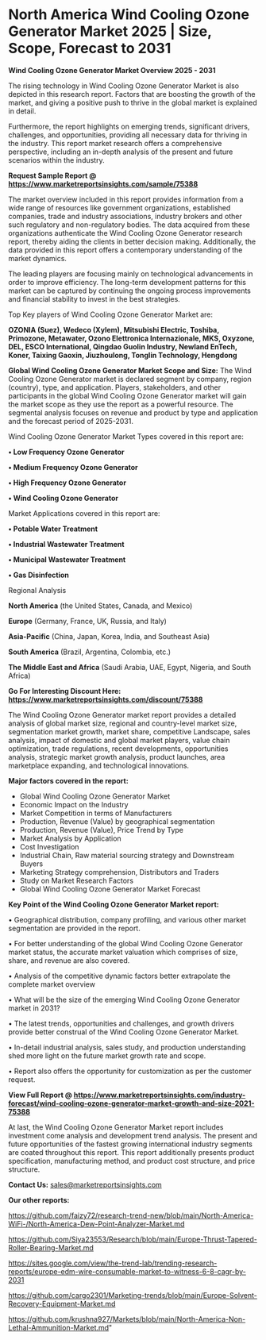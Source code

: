 # North America Wind Cooling Ozone Generator Market 2025 | Size, Scope, Forecast to 2031

<Strong> Wind Cooling Ozone Generator Market Overview 2025 - 2031</strong>

The rising technology in Wind Cooling Ozone Generator Market is also depicted in this research report. Factors that are boosting the growth of the market, and giving a positive push to thrive in the global market is explained in detail.

Furthermore, the report highlights on emerging trends, significant drivers, challenges, and opportunities, providing all necessary data for thriving in the industry. This report market research offers a comprehensive perspective, including an in-depth analysis of the present and future scenarios within the industry.

<strong>Request Sample Report @ <a href=https://www.marketreportsinsights.com/sample/75388>https://www.marketreportsinsights.com/sample/75388</a></strong>

The market overview included in this report provides information from a wide range of resources like government organizations, established companies, trade and industry associations, industry brokers and other such regulatory and non-regulatory bodies. The data acquired from these organizations authenticate the Wind Cooling Ozone Generator research report, thereby aiding the clients in better decision making. Additionally, the data provided in this report offers a contemporary understanding of the market dynamics.

The leading players are focusing mainly on technological advancements in order to improve efficiency. The long-term development patterns for this market can be captured by continuing the ongoing process improvements and financial stability to invest in the best strategies.

Top Key players of Wind Cooling Ozone Generator Market are:

<strong>OZONIA (Suez), Wedeco (Xylem), Mitsubishi Electric, Toshiba, Primozone, Metawater, Ozono Elettronica Internazionale, MKS, Oxyzone, DEL, ESCO lnternational, Qingdao Guolin Industry, Newland EnTech, Koner, Taixing Gaoxin, Jiuzhoulong, Tonglin Technology, Hengdong</strong>

<strong><b>Global Wind Cooling Ozone Generator Market Scope and Size:</b></strong>
The Wind Cooling Ozone Generator market is declared segment by company, region (country), type, and application. Players, stakeholders, and other participants in the global Wind Cooling Ozone Generator market will gain the market scope as they use the report as a powerful resource. The segmental analysis focuses on revenue and product by type and application and the forecast period of 2025-2031.

Wind Cooling Ozone Generator Market Types covered in this report are:

<strong>• Low Frequency Ozone Generator

• Medium Frequency Ozone Generator

• High Frequency Ozone Generator

• Wind Cooling Ozone Generator</strong>

Market Applications covered in this report are:

<strong>• Potable Water Treatment

• Industrial Wastewater Treatment

• Municipal Wastewater Treatment

• Gas Disinfection</strong> 

Regional Analysis

<strong>North America</strong> (the United States, Canada, and Mexico)

<strong>Europe</strong> (Germany, France, UK, Russia, and Italy)

<strong>Asia-Pacific</strong> (China, Japan, Korea, India, and Southeast Asia)

<strong>South America</strong> (Brazil, Argentina, Colombia, etc.)

<strong>The Middle East and Africa</strong> (Saudi Arabia, UAE, Egypt, Nigeria, and South Africa)

<strong>Go For Interesting Discount Here: <a href=https://www.marketreportsinsights.com/discount/75388>https://www.marketreportsinsights.com/discount/75388</a></strong>

The Wind Cooling Ozone Generator market report provides a detailed analysis of global market size, regional and country-level market size, segmentation market growth, market share, competitive Landscape, sales analysis, impact of domestic and global market players, value chain optimization, trade regulations, recent developments, opportunities analysis, strategic market growth analysis, product launches, area marketplace expanding, and technological innovations.

<strong><b>Major factors covered in the report:</b></strong>
<ul>
  <li>Global Wind Cooling Ozone Generator Market </li>
  <li>Economic Impact on the Industry</li>
  <li>Market Competition in terms of Manufacturers</li>
  <li>Production, Revenue (Value) by geographical segmentation</li>
  <li>Production, Revenue (Value), Price Trend by Type</li>
  <li>Market Analysis by Application</li>
  <li>Cost Investigation</li>
  <li>Industrial Chain, Raw material sourcing strategy and Downstream Buyers</li>
  <li>Marketing Strategy comprehension, Distributors and Traders</li>
  <li>Study on Market Research Factors</li>
  <li>Global Wind Cooling Ozone Generator Market Forecast</li>
</ul>

<strong><b>Key Point of the Wind Cooling Ozone Generator Market report:</b></strong>

• Geographical distribution, company profiling, and various other market segmentation are provided in the report.

• For better understanding of the global Wind Cooling Ozone Generator market status, the accurate market valuation which comprises of size, share, and revenue are also covered.

• Analysis of the competitive dynamic factors better extrapolate the complete market overview

• What will be the size of the emerging Wind Cooling Ozone Generator market in 2031?

• The latest trends, opportunities and challenges, and growth drivers provide better construal of the Wind Cooling Ozone Generator Market.

• In-detail industrial analysis, sales study, and production understanding shed more light on the future market growth rate and scope.

• Report also offers the opportunity for customization as per the customer request.

<strong><b>View Full Report @ <a href=https://www.marketreportsinsights.com/industry-forecast/wind-cooling-ozone-generator-market-growth-and-size-2021-75388>https://www.marketreportsinsights.com/industry-forecast/wind-cooling-ozone-generator-market-growth-and-size-2021-75388</a></b></strong>


At last, the Wind Cooling Ozone Generator Market report includes investment come analysis and development trend analysis. The present and future opportunities of the fastest growing international industry segments are coated throughout this report. This report additionally presents product specification, manufacturing method, and product cost structure, and price structure.

<strong>Contact Us:</strong>
sales@marketreportsinsights.com

<strong>Our other reports:</strong>

<a href=https://github.com/faizy72/research-trend-new/blob/main/North-America-WiFi-/North-America-Dew-Point-Analyzer-Market.md>https://github.com/faizy72/research-trend-new/blob/main/North-America-WiFi-/North-America-Dew-Point-Analyzer-Market.md</a>

<a href=https://github.com/Siya23553/Research/blob/main/Europe-Thrust-Tapered-Roller-Bearing-Market.md>https://github.com/Siya23553/Research/blob/main/Europe-Thrust-Tapered-Roller-Bearing-Market.md</a>

<a href=https://sites.google.com/view/the-trend-lab/trending-research-reports/europe-edm-wire-consumable-market-to-witness-6-8-cagr-by-2031>https://sites.google.com/view/the-trend-lab/trending-research-reports/europe-edm-wire-consumable-market-to-witness-6-8-cagr-by-2031</a>

<a href=https://github.com/cargo2301/Marketing-trends/blob/main/Europe-Solvent-Recovery-Equipment-Market.md>https://github.com/cargo2301/Marketing-trends/blob/main/Europe-Solvent-Recovery-Equipment-Market.md</a>

<a href=https://github.com/krushna927/Markets/blob/main/North-America-Non-Lethal-Ammunition-Market.md>https://github.com/krushna927/Markets/blob/main/North-America-Non-Lethal-Ammunition-Market.md</a>"
